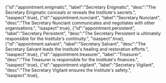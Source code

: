 {"id":"appointment.enigmatic", "label":"Secretary Enigmatic", "desc":"The Secretary Enigmatic conceals or reveals the Institute's secrets.", "isaspect":true},
{"id":"appointment.nunciant", "label":"Secretary Nunciant", "desc":"The Secretary Nunciant communicates and negotiates with other organisations.", "isaspect":true},
{"id":"appointment.persistent", "label":"Secretary Persistent", "desc":"The Secretary Persistent is ultimately responsible for the Institute's continuity.", "isaspect":true},
{"id":"appointment.salvant", "label":"Secretary Salvant", "desc":"The Secretary Salvant leads the Institute's healing and restoration efforts.", "isaspect":true},
{"id":"appointment.treasurer", "label":"Treasurer", "desc":"The Treasurer is responsible for the Institute's finances.", "isaspect":true},
{"id":"appointment.vigilant", "label":"Secretary Vigilant", "desc":"The Secretary Vigilant ensures the Institute's safety.", "isaspect":true},